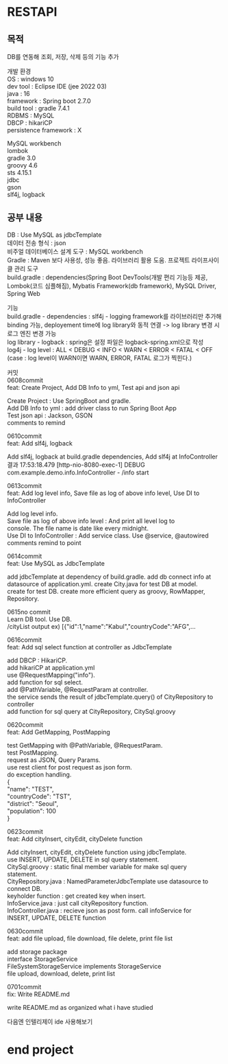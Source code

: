 # RESTAPI
## 목적
DB를 연동해 조회, 저장, 삭제 등의 기능 추가

개발 환경  
OS : windows 10  
dev tool : Eclipse IDE (jee 2022 03)  
java : 16  
framework : Spring boot 2.7.0  
build tool : gradle 7.4.1  
RDBMS : MySQL  
  DBCP : hikariCP  
  persistence framework : X  

MySQL workbench  
lombok  
gradle 3.0  
groovy 4.6  
sts 4.15.1  
jdbc  
gson  
slf4j, logback  
  
## 공부 내용
DB : Use MySQL as jdbcTemplate  
데이터 전송 형식 : json  
비주얼 데이터베이스 설계 도구 : MySQL workbench  
Gradle : Maven 보다 사용성, 성능 좋음. 라이브러리 활용 도움. 프로젝트 라이프사이클 관리 도구  
build.gradle : 	dependencies(Spring Boot DevTools(개발 편리 기능등 제공, Lombok(코드 심플해짐), Mybatis Framework(db framework), MySQL Driver, Spring Web  

기능  
build.gradle - dependencies :	slf4j - logging framework를 라이브러리만 추가해 binding 가능, deployement time에 log library와 동적 연결 -> log library 변경 시 로그 엔진 변경 가능  
log library - logback : spring은 설정 파일은 logback-spring.xml으로 작성  
log4j - log level : ALL < DEBUG < INFO < WARN < ERROR < FATAL < OFF (case : log level이 WARN이면 WARN, ERROR, FATAL 로그가 찍힌다.)  

커밋  
0608commit  
feat: Create Project, Add DB Info to yml, Test api and json api  

Create Project : Use SpringBoot and gradle.  
Add DB Info to yml : add driver class to run Spring Boot App  
Test json api : Jackson, GSON  
comments to remind  

0610commit  
feat: Add slf4j, logback  

Add slf4j, logback at build.gradle dependencies, Add slf4j at InfoController  
결과 17:53:18.479 [http-nio-8080-exec-1] DEBUG com.example.demo.info.InfoController - /info start  

0613commit  
feat: Add log level info, Save file as log of above info level, Use DI to InfoController  

Add log level info.  
Save file as log of above info level : And print all level log to   
console. The file name is date like every midnight.  
Use DI to InfoController : Add service class. Use @service, @autowired  
comments remind to point  

0614commit  
feat: Use MySQL as JdbcTemplate  

add jdbcTemplate at dependency of build.gradle. add db connect info at   
datasource of application.yml. create City.java for test DB at model.  
create for test DB. create more efficient query as groovy, RowMapper,   
Repository.  

0615no commit  
Learn DB tool. Use DB.  
/cityList output ex) [{"id":1,"name":"Kabul","countryCode":"AFG",...  

0616commit  
feat: Add sql select function at controller as JdbcTemplate  

add DBCP : HikariCP.  
  add hikariCP at application.yml  
use @RequestMapping("info").  
add function for sql select.  
  add @PathVariable, @RequestParam at controller.  
  the service sends the result of jdbcTemplate.query() of CityRepository to controller  
  add function for sql query at CityRepository, CitySql.groovy  

0620commit  
feat: Add GetMapping, PostMapping  

test GetMapping with @PathVariable, @RequestParam.  
test PostMapping.  
  request as JSON, Query Params.  
    use rest client for post request as json form.  
  do exception handling.  
{  
  "name": "TEST",  
  "countryCode": "TST",  
  "district": "Seoul",  
  "population": 100  
}  

0623commit  
feat: Add cityInsert, cityEdit, cityDelete function  

Add cityInsert, cityEdit, cityDelete function using jdbcTemplate.  
  use INSERT, UPDATE, DELETE in sql query statement.  
CitySql.groovy : static final member variable for make sql query   
statement.  
CityRepository.java : NamedParameterJdbcTemplate use datasource to   
connect DB.  
  keyholder function : get created key when insert.  
InfoService.java : just call cityRepository function.  
InfoController.java : recieve json as post form. call infoService for   
INSERT, UPDATE, DELETE function  

0630commit  
feat: add file upload, file download, file delete, print file list  

add storage package  
  interface StorageService  
  FileSystemStorageService implements StorageService  
file upload, download, delete, print list  

0701commit  
fix: Write README.md

write README.md as organized what i have studied

다음엔 인텔리제이 ide 사용해보기
# end project